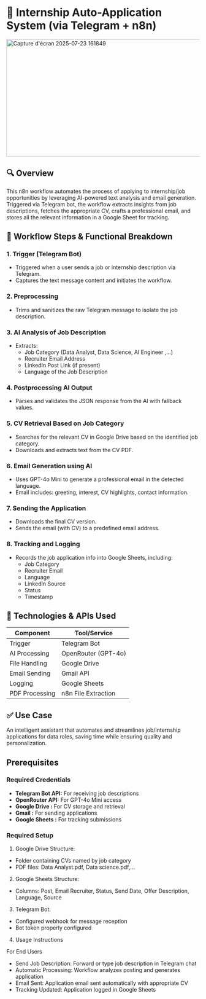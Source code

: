 # 📌 Internship Auto-Application System (via Telegram + n8n)

<img width="1249" height="305" alt="Capture d'écran 2025-07-23 161849" src="https://github.com/user-attachments/assets/9c8b4720-ca55-437e-8bc8-1f886f17d3c0" />

## 🔍 Overview
This n8n workflow automates the process of applying to internship/job opportunities by leveraging AI-powered text analysis and email generation. Triggered via Telegram bot, the workflow extracts insights from job descriptions, fetches the appropriate CV, crafts a professional email, and stores all the relevant information in a Google Sheet for tracking.

## 🔁 Workflow Steps & Functional Breakdown

### 1. Trigger (Telegram Bot)
- Triggered when a user sends a job or internship description via Telegram.
- Captures the text message content and initiates the workflow.

### 2. Preprocessing 
- Trims and sanitizes the raw Telegram message to isolate the job description.

### 3. AI Analysis of Job Description
- Extracts:
  - Job Category (Data Analyst, Data Science, AI Engineer ,...)
  - Recruiter Email Address
  - LinkedIn Post Link (if present)
  - Language of the Job Description

### 4. Postprocessing AI Output
- Parses and validates the JSON response from the AI with fallback values.

### 5. CV Retrieval Based on Job Category
- Searches for the relevant CV in Google Drive based on the identified job category.
- Downloads and extracts text from the CV PDF.

### 6. Email Generation using AI
- Uses GPT-4o Mini to generate a professional email in the detected language.
- Email includes: greeting, interest, CV highlights, contact information.

### 7. Sending the Application
- Downloads the final CV version.
- Sends the email (with CV) to a predefined email address.

### 8. Tracking and Logging
- Records the job application info into Google Sheets, including:
  - Job Category
  - Recruiter Email
  - Language
  - LinkedIn Source
  - Status
  - Timestamp

## 📌 Technologies & APIs Used

| Component       | Tool/Service         |
|----------------|----------------------|
| Trigger         | Telegram Bot         |
| AI Processing   | OpenRouter (GPT-4o)  |
| File Handling   | Google Drive         |
| Email Sending   | Gmail API            |
| Logging         | Google Sheets        |
| PDF Processing  | n8n File Extraction  |

## ✅ Use Case
An intelligent assistant that automates and streamlines job/internship applications for data roles, saving time while ensuring quality and personalization.

## Prerequisites
### Required Credentials

  * **Telegram Bot API:** For receiving job descriptions
  * **OpenRouter API:** For GPT-4o Mini access
  * **Google Drive :** For CV storage and retrieval
  * **Gmail :** For sending applications
  * **Google Sheets :** For tracking submissions

### Required Setup

1. Google Drive Structure:

  - Folder containing CVs named by job category
  - PDF files: Data Analyst.pdf, Data science.pdf,...


2. Google Sheets Structure:

  - Columns: Post, Email Recruiter, Status, Send Date, Offer Description, Language, Source


3. Telegram Bot:

  - Configured webhook for message reception
  - Bot token properly configured

4. Usage Instructions
   
  For End Users
  
  - Send Job Description: Forward or type job description in Telegram chat
  - Automatic Processing: Workflow analyzes posting and generates application
  - Email Sent: Application email sent automatically with appropriate CV
  - Tracking Updated: Application logged in Google Sheets
